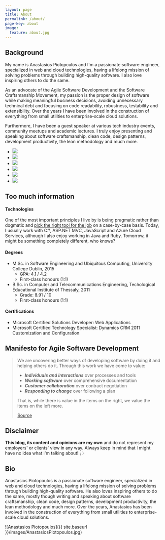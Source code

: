 ```yaml
---
layout: page
title: About
permalink: /about/
page-key: about
image:
  feature: about.jpg
---
```


## Background

My name is Anastasios Piotopoulos and I'm a passionate software engineer, specialized in web and cloud technologies, having a lifelong mission of solving problems through building high-quality software. I also love inspiring others to do the same.

As an advocate of the Agile Software Development and the Software Craftsmanship Movement, my passion is the proper design of software while making meaningful business decisions, avoiding unnecessary technical debt and focusing on code readability, robustness, testability and extensibility. Over the years I have been involved in the construction of everything from small utilities to enterprise-scale cloud solutions.

Furthermore, I have been a guest speaker at various tech industry events, community meetups and academic lectures. I truly enjoy presenting and speaking about software craftsmanship, clean code, design patterns, development productivity, the lean methodology and much more.

<ul class="list-inline gallery">
	<li>
		<a href="{{ site.baseurl }}/images/1911702_10203144371437762_1399533886_n.jpg" class="image-popup mfp-with-zoom" title="At the Global Azure Bootcamp as a guest speaker, Athens 2014">
			<img src="{{ site.baseurl }}/images/1911702_10203144371437762_1399533886_n-150x150.jpg" />
		</a>
	</li>
	<li>
		<a href="{{ site.baseurl }}/images/DSCN6650.jpg" class="image-popup mfp-with-zoom" title="At the Global Azure Bootcamp as a guest speaker, Athens 2014">
			<img src="{{ site.baseurl }}/images/DSCN6650-150x150.jpg" />
		</a>
	</li>
	<li>
		<a href="{{ site.baseurl }}/images/10461621_10204160249869197_1374694601253781239_n.jpg" class="image-popup mfp-with-zoom" title="At the Patterns and Practices for the Cloud Event as a guest speaker, Athens 2014">
			<img src="{{ site.baseurl }}/images/10461621_10204160249869197_1374694601253781239_n_150x150.png" />
		</a>
	</li>
	<li>
		<a href="{{ site.baseurl }}/images/10359500_10205500520815133_6051871685517638110_n.jpg" class="image-popup mfp-with-zoom" title="At UCD's Enterprise, Innovation and Entrepreneurship course, presenting The Lean Startup by Eric Ries, Dublin 2015">
			<img src="{{ site.baseurl }}/images/10359500_10205500520815133_6051871685517638110_n_150x150.png" />
		</a>
	</li>
	<li>
		<a href="{{ site.baseurl }}/images/ucd_graduation.jpg" class="image-popup mfp-with-zoom" title="At the M.Sc. graduation ceremony, UCD, Dublin 2015">
			<img src="{{ site.baseurl }}/images/ucd_graduation_150.jpg" />
		</a>
	</li>
	<li>
		<a href="{{ site.baseurl }}/images/nci3.jpg" class="image-popup mfp-with-zoom" title="At the National College of Ireland as a guest speaker, Dublin 2015">
			<img src="{{ site.baseurl }}/images/nci3_150.jpg" />
		</a>
	</li>
</ul>

## Too much information

#### Technologies

One of the most important principles I live by is being pragmatic rather than dogmatic and [pick the right tool for the job](http://c2.com/cgi/wiki?PickTheRightToolForTheJob) on a case-by-case basis. Today, I usually work with C#, ASP.NET MVC, JavaScript and Azure Cloud Services, although I also enjoy working in Java and Ruby. Tomorrow, it might be something completely different, who knows?

#### Degrees

- M.Sc. in Software Engineering and Ubiquitous Computing, University College Dublin, 2015
	- GPA: 4.1 / 4.2
	- First-class honours (1:1)
- B.Sc. in Computer and Telecommunications Engineering, Techological Educational Institute of Thessaly, 2011
	- Grade: 8.91 / 10
	- First-class honours (1:1)

#### Certifications

- Microsoft Certified Solutions Developer: Web Applications
- Microsoft Certified Technology Specialist: Dynamics CRM 2011 Customization and Configuration

## Manifesto for Agile Software Development

> We are uncovering better ways of developing software by doing it and helping others do it. Through this work we have come to value:
> 
> - _**Individuals and interactions**_ over processes and tools
> - _**Working software**_ over comprehensive documentation
> - _**Customer collaboration**_ over contract negotiation
> - _**Responding to change**_ over following a plan
> 
> That is, while there is value in the items on the right, we value the items on the left more.
> 
> [Source](http://agilemanifesto.org/)

## Disclaimer

**This blog, its content and opinions are my own** and do not represent my employers' or clients' view in any way. Always keep in mind that I might have no idea what I'm talking about! `;)`

## Bio
Anastasios Piotopoulos is a passionate software engineer, specialized in web and cloud technologies, having a lifelong mission of solving problems through building high-quality software. He also loves inspiring others to do the same, mostly though writing and speaking about software craftsmanship, clean code, design patterns, development productivity, the lean methodology and much more. Over the years, Anastasios has been involved in the construction of everything from small utilities to enterprise-scale cloud solutions.

![Anastasios Piotopoulos]({{ site.baseurl }}/images/AnastasiosPiotopoulos.jpg)